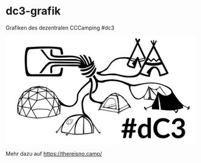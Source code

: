 # dc3-grafik
Grafiken des dezentralen CCCamping #dc3

![there is no camp](https://github.com/DO1JLR/dc3-grafik/raw/main/dc3.svg)

Mehr dazu auf https://thereisno.camp/
